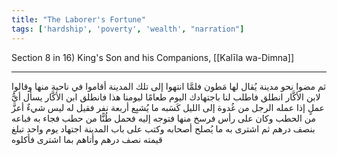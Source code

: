 ```yaml
---
title: "The Laborer's Fortune"
tags: ['hardship', 'poverty', 'wealth', "narration"]
---
```


 Section 8 in 16) King's Son and his Companions, [[Kalīla wa-Dimna]]

---
ثم مضوا نحو مدينة يُقال لها مَطون فلمَّا انتهوا إلى تلك المدينة أقاموا في ناحية منها وقالوا لابن الأكَّار انطلق فاطلب لنا باجتهادك اليوم طعامًا ليومنا هذا فانطلق ابن الأكَّار يسأل أيُّ عملٍ إذا عمله الرجل من غُدوة إلى الليل كَسَبه ما يُشبِع أربعة نفر فقيل له ليس شيءٌ أعزَّ من الحطب وكان على رأس فرسخ منها فتوجه إليه فحمل طُنًّا من حطب فجاء به فباعه بنصف درهم ثم اشترى به ما يُصلح أصحابه وكتب على باب المدينة اجتهاد يوم واحد تبلغ قيمته نصف درهم وأتاهم بما اشترى فأكلوه
